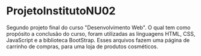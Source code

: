 # ProjetoInstitutoNU02
Segundo projeto final do curso "Desenvolvimento Web". O qual tem como propósito a conclusão do curso, foram utilizadas as linguagens HTML, CSS, JavaScript e a biblioteca BootStrap. Esses arquivos fazem uma página de carrinho de compras, para uma loja de produtos cosméticos. 
